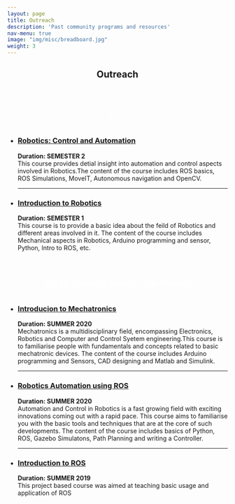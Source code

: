 ```yaml
---
layout: page
title: Outreach
description: 'Past community programs and resources'
nav-menu: true
image: "img/misc/breadboard.jpg"
weight: 3
---
```


<section id="one">
<head>
<meta name="viewport" content="width=device-width, initial-scale=1">
<style>
.accordion {
  background-color: transparent;
  color: white;
  cursor: pointer;
  padding: 25px;
  width: 100%;
  border: none;
  text-align: left;
  outline: none;
  font-size: 1.5 rem;
  height: 15px;
  display: flex;
  justify-content: center;
  align-items: center;
  transition: 0.4s;
  white-space: normal;
  word-wrap: break-word;
}
.active, .accordion:hover {
  background-color: white;
  color: #242943;
}
@media screen and (min-width: 651px) {
  .accordion {
    font-size: 20px;
  }}
  @media screen and (max-width: 650px) {
  .accordion {
    font-size: 10px;
  }
.panel {
  padding: 0 18px;
  display: none;
  background-color: transparent;
  color: white;
  overflow: hidden;
}
</style>
</head>
<div class="inner">
        <header class="major">
            <h1>Outreach</h1>
        </header>
       <button class="accordion" >CTE</button>
             <div class="panel">
         <p><ul>
         <li><a href="https://github.com/ERC-BPGC/cte-archive/tree/master/Sem2_19-20"><h3>Robotics: Control and Automation</h3></a></li>
         <b>Duration: SEMESTER 2</b><br>
         This course provides detial insight into automation and control aspects involved in Robotics.The content of the course includes
         ROS basics, ROS Simulations, MoveIT, Autonomous navigation and OpenCV.<hr>
         <li><a href="https://github.com/ERC-BPGC/cte-archive/tree/master/Sem1_19-20"><h3>Introduction to Robotics</h3></a></li>
         <b>Duration: SEMESTER 1</b><br>
         This course is to provide a basic idea about the feild of Robotics and different areas involved in it. The content of the course includes Mechanical aspects in Robotics, Arduino programming and sensor, Python, Intro to ROS, etc.
         </ul> </p>
        </div><br><br>
        <button class="accordion" >QSTP (Quark SUmmer Term Project)</button>
             <div class="panel">
         <p><ul>
         <li><a href="https://github.com/abhidxt299/QSTP-Introduction-to-Mechatronics"><h3>Introducion to Mechatronics</h3></a></li>
         <b>Duration: SUMMER 2020</b><br>
         Mechatronics is a multidisciplinary field, encompassing Electronics, Robotics and Computer and Control Syetem engineering.This course is to familiarise people with fundamentals and concepts related to basic mechatronic devices. The content of the course includes Arduino programming and Sensors, CAD designing and Matlab and Simulink.<hr>
         <li><a href="https://github.com/adbidwai/QSTP-Robotics_Automation_using_ROS"><h3>Robotics Automation using ROS</h3></a></li>
         <b>Duration: SUMMER 2020</b><br>
         Automation and Control in Robotics is a fast growing field with exciting innovations coming out with a rapid pace. This course aims to familiarise you with the basic tools and techniques that are at the core of such developments. The content of the course includes basics of Python, ROS, Gazebo Simulatons, Path Planning and writing a Controller.<hr>
         <li><a href="https://github.com/hardesh/QSTP-Introduction_to_ROS"><h3>Introduction to ROS</h3></a></li>
         <b>Duration: SUMMER 2019</b><br>
         This project based course was aimed at teaching basic usage and application of ROS
         </ul> </p>
        </div>

        

</div>
</section>
<script>
var acc = document.getElementsByClassName("accordion");
var i;

for (i = 0; i < acc.length; i++) {
  acc[i].addEventListener("click", function() {
    this.classList.toggle("active");
    var panel = this.nextElementSibling;
    if (panel.style.display === "block") {
      panel.style.display = "none";
    } else {
      panel.style.display = "block";
    }
  });
}
</script>
